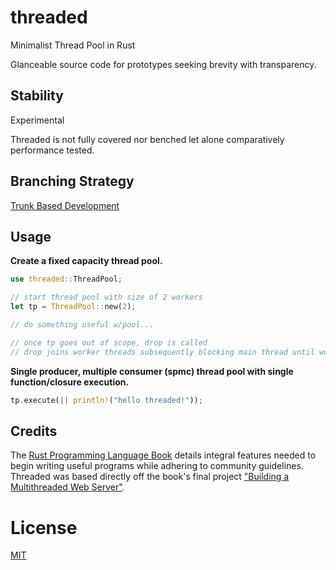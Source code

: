 # threaded

Minimalist Thread Pool in Rust

Glanceable source code for prototypes seeking brevity with transparency.

## Stability

Experimental

Threaded is not fully covered nor benched let alone comparatively performance tested.

## Branching Strategy

[Trunk Based Development](https://trunkbaseddevelopment.com/)

## Usage

**Create a fixed capacity thread pool.**

```rust
use threaded::ThreadPool;

// start thread pool with size of 2 workers
let tp = ThreadPool::new(2);

// do something useful w/pool...

// once tp goes out of scope, drop is called
// drop joins worker threads subsequently blocking main thread until workers finish
```

**Single producer, multiple consumer (spmc) thread pool with single function/closure execution.**

```rust
tp.execute(|| println!("hello threaded!"));
```

## Credits

The [Rust Programming Language Book](https://doc.rust-lang.org/book/) details integral features needed to begin writing useful programs while adhering to community guidelines. Threaded was based directly off the book's final project ["Building a Multithreaded Web Server"](https://doc.rust-lang.org/book/ch20-00-final-project-a-web-server.html).

# License

[MIT](LICENSE)
